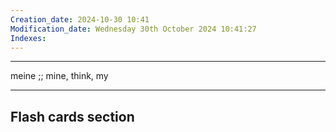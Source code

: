 ```yaml
---
Creation_date: 2024-10-30 10:41
Modification_date: Wednesday 30th October 2024 10:41:27
Indexes:
---
```


----

meine ;; mine, think, my



















---
## Flash cards section

